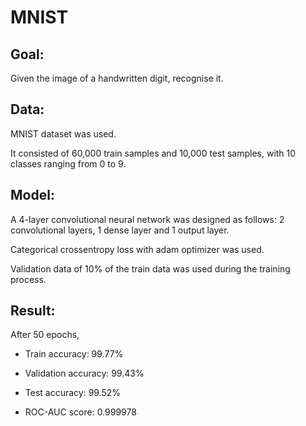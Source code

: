 # MNIST

## Goal:
Given the image of a handwritten digit, recognise it.



## Data:
MNIST dataset was used.

It consisted of 60,000 train samples and 10,000 test samples, with 10 classes ranging from 0 to 9.



## Model:
A 4-layer convolutional neural network was designed as follows:
2 convolutional layers, 1 dense layer and 1 output layer.

Categorical crossentropy loss with adam optimizer was used.

Validation data of 10% of the train data was used during the training process.



## Result:
After 50 epochs,
- Train accuracy: 99.77%
- Validation accuracy: 99.43%
- Test accuracy: 99.52%

- ROC-AUC score: 0.999978
